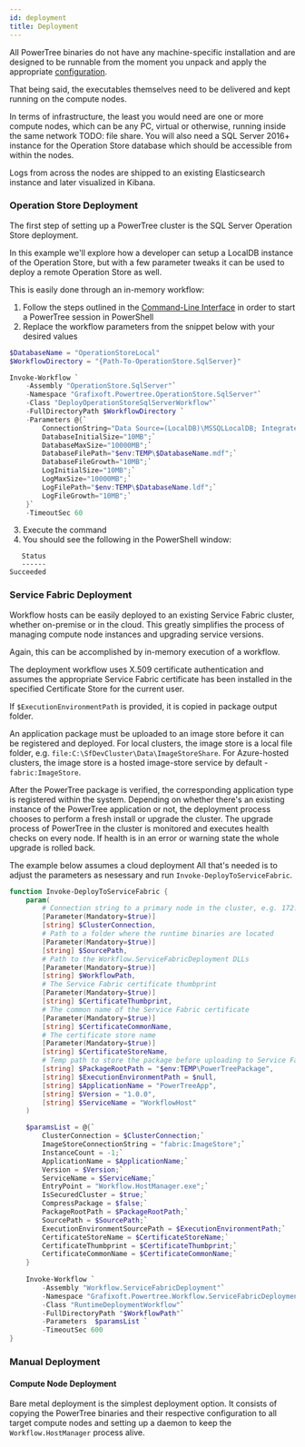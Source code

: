 ```yaml
---
id: deployment
title: Deployment
---
```


All PowerTree binaries do not have any machine-specific installation and are designed to be runnable from the moment you unpack and apply the appropriate [configuration](configuration).

That being said, the executables themselves need to be delivered and kept running on the compute nodes.

In terms of infrastructure, the least you would need are one or more compute nodes, which can be any PC, virtual or otherwise, running inside the same network TODO: file share. You will also need a SQL Server 2016+ instance for the Operation Store database which should be accessible from within the nodes.

Logs from across the nodes are shipped to an existing Elasticsearch instance and later visualized in Kibana.

### Operation Store Deployment

The first step of setting up a PowerTree cluster is the SQL Server Operation Store deployment. 

In this example we'll explore how a developer can setup a LocalDB instance of the Operation Store, but with a few parameter tweaks it can be used to deploy a remote Operation Store as well.

This is easily done through an in-memory workflow:

1. Follow the steps outlined in the [Command-Line Interface](../service/cli) in order to start a PowerTree session in PowerShell
2. Replace the workflow parameters from the snippet below with your desired values
```powershell
$DatabaseName = "OperationStoreLocal"
$WorkflowDirectory = "{Path-To-OperationStore.SqlServer}"

Invoke-Workflow `
    -Assembly "OperationStore.SqlServer"`
    -Namespace "Grafixoft.Powertree.OperationStore.SqlServer"`
    -Class "DeployOperationStoreSqlServerWorkflow"`
    -FullDirectoryPath $WorkflowDirectory `
    -Parameters @{`
        ConnectionString="Data Source=(LocalDB)\MSSQLLocalDB; Integrated Security=SSPI; Initial Catalog=$DatabaseName";`
        DatabaseInitialSize="10MB";`
        DatabaseMaxSize="10000MB";`
        DatabaseFilePath="$env:TEMP\$DatabaseName.mdf";`
        DatabaseFileGrowth="10MB";`
        LogInitialSize="10MB";`
        LogMaxSize="10000MB";`
        LogFilePath="$env:TEMP\$DatabaseName.ldf";`
        LogFileGrowth="10MB";`
    }`
    -TimeoutSec 60
```

3. Execute the command
4. You should see the following in the PowerShell window:

```
   Status
   ------
Succeeded
```

### Service Fabric Deployment

Workflow hosts can be easily deployed to an existing Service Fabric cluster, whether on-premise or in the cloud. This greatly simplifies the process of managing compute node instances and upgrading service versions.

Again, this can be accomplished by in-memory execution of a workflow.

The deployment workflow uses X.509 certificate authentication and assumes the appropriate Service Fabric certificate has been installed in the specified Certificate Store for the current user.

If `$ExecutionEnvironmentPath` is provided, it is copied in package output folder.

An application package must be uploaded to an image store before it can be registered and deployed. For local clusters, the image store is a local file folder, e.g. `file:C:\SfDevCluster\Data\ImageStoreShare`. For Azure-hosted clusters, the image store is a hosted image-store service by default - `fabric:ImageStore`.

After the PowerTree package is verified, the corresponding application type is registered within the system.
Depending on whether there's an existing instance of the PowerTree application or not, the deployment process chooses to perform a fresh install or upgrade the cluster. The upgrade process of PowerTree in the cluster is monitored and executes health checks on every node. If health is in an error or warning state the whole upgrade is rolled back.

The example below assumes a cloud deployment
All that's needed is to adjust the parameters as nesessary and run `Invoke-DeployToServiceFabric`.

```powershell
function Invoke-DeployToServiceFabric {
    param(
        # Connection string to a primary node in the cluster, e.g. 172.168.0.52:19000
        [Parameter(Mandatory=$true)]
        [string] $ClusterConnection,
        # Path to a folder where the runtime binaries are located
        [Parameter(Mandatory=$true)]
        [string] $SourcePath,
        # Path to the Workflow.ServiceFabricDeployment DLLs
        [Parameter(Mandatory=$true)]
        [string] $WorkflowPath,
        # The Service Fabric certificate thumbprint
        [Parameter(Mandatory=$true)]
        [string] $CertificateThumbprint,
        # The common name of the Service Fabric certificate
        [Parameter(Mandatory=$true)]
        [string] $CertificateCommonName,
        # The certificate store name
        [Parameter(Mandatory=$true)]
        [string] $CertificateStoreName,
        # Temp path to store the package before uploading to Service Fabric
        [string] $PackageRootPath = "$env:TEMP\PowerTreePackage",
        [string] $ExecutionEnvironmentPath = $null,
        [string] $ApplicationName = "PowerTreeApp",
        [string] $Version = "1.0.0",
        [string] $ServiceName = "WorkflowHost"
    )

    $paramsList = @{`
        ClusterConnection = $ClusterConnection;`
        ImageStoreConnectionString = "fabric:ImageStore";`
        InstanceCount = -1;`
        ApplicationName = $ApplicationName;`
        Version = $Version;`
        ServiceName = $ServiceName;`
        EntryPoint = "Workflow.HostManager.exe";`
        IsSecuredCluster = $true;`
        CompressPackage = $false;`
        PackageRootPath = $PackageRootPath;`
        SourcePath = $SourcePath;`
        ExecutionEnvironmentSourcePath = $ExecutionEnvironmentPath;`
        CertificateStoreName = $CertificateStoreName;`
        CertificateThumbprint = $CertificateThumbprint;`
        CertificateCommonName = $CertificateCommonName;`
    }
    
    Invoke-Workflow `
        -Assembly "Workflow.ServiceFabricDeployment"`
        -Namespace "Grafixoft.Powertree.Workflow.ServiceFabricDeployment"`
        -Class "RuntimeDeploymentWorkflow"`
        -FullDirectoryPath "$WorkflowPath"`
        -Parameters  $paramsList `
        -TimeoutSec 600
}
```

### Manual Deployment

#### Compute Node Deployment

Bare metal deployment is the simplest deployment option. 
It consists of copying the PowerTree binaries and their respective configuration to all target compute nodes and setting up a daemon to keep the `Workflow.HostManager` process alive.



